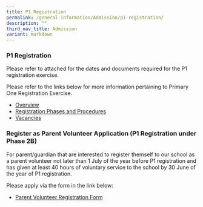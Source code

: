 ```yaml
---
title: P1 Registration
permalink: /general-information/Admission/p1-registration/
description: ""
third_nav_title: Admission
variant: markdown
---
```

### P1 Registration

Please refer to attached for the dates and documents required for the P1 registration exercise.

Please refer to the links below for more information pertaining to Primary One Registration Exercise.

*   [Overview](https://www.moe.gov.sg/primary/p1-registration)
*   [Registration Phases and Procedures](https://www.moe.gov.sg/primary/p1-registration/registration-phases-key-dates)
*   [Vacancies](https://www.moe.gov.sg/primary/p1-registration/vacancies-and-balloting)


### Register as Parent Volunteer Application (P1 Registration under Phase 2B)
For parent/guardian that are interested to register themself to our school as a parent volunteer not later than 1 July of the year before P1 registration and has given at least 40 hours of voluntary service to the school by 30 June of the year of P1 registration.

Please apply via the form in the link below:

*   [Parent Volunteer Registration Form](https://form.gov.sg/6600d251ef5d3fbd8a3aaff6)